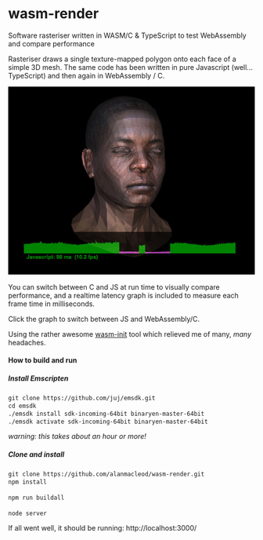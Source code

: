 # wasm-render
Software rasteriser written in WASM/C &amp; TypeScript to test WebAssembly and compare performance

Rasteriser draws a single texture-mapped polygon onto each face of a simple 3D mesh. The same code has been written in pure Javascript (well... TypeScript) and then again in WebAssembly / C.

![alt tag](https://raw.githubusercontent.com/alanmacleod/wasm-render/master/pub/img/screenshot2.jpg)

You can switch between C and JS at run time to visually compare performance, and a realtime latency graph is included to measure each frame time in milliseconds.

Click the graph to switch between JS and WebAssembly/C.

Using the rather awesome [wasm-init](https://github.com/shamadee/wasm-init) tool which relieved me of many, *many* headaches.

#### How to build and run


##### Install Emscripten
```
git clone https://github.com/juj/emsdk.git
cd emsdk
./emsdk install sdk-incoming-64bit binaryen-master-64bit
./emsdk activate sdk-incoming-64bit binaryen-master-64bit
```
_warning: this takes about an hour or more!_

##### Clone and install
```
git clone https://github.com/alanmacleod/wasm-render.git
npm install

npm run buildall

node server
```

If all went well, it should be running: http://localhost:3000/
